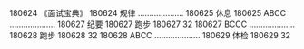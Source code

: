 180624  《面试宝典》
180624  规律
....................
180625  休息
180625  ABCC
....................
180627  纪要
180627  跑步
180627  32
180627  BCCC
....................
180628  跑步
180628  32
180628  ABCC
....................
180629  体检
180629  32
